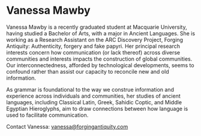 # Vanessa Mawby

Vanessa Mawby is a recently graduated student at Macquarie University, having studied a Bachelor of Arts, with a major in Ancient Languages. She is working as a Research Assistant on the ARC Discovery Project, Forging Antiquity: Authenticity, forgery and fake papyri. Her principal research interests concern how communication (or lack thereof) across diverse communities and interests impacts
the construction of global communities. Our interconnectedness, afforded by technological developments, seems to confound rather than assist our capacity to reconcile new and old information. 

As grammar is foundational to the way we construe information and experience across individuals and communities, her studies of ancient languages, including Classical Latin, Greek, Sahidic Coptic, and Middle Egyptian Hieroglyphs, aim to draw connections between how language is used to facilitate communication. 

Contact Vanessa: 
<vanessa@forgingantiquity.com>
